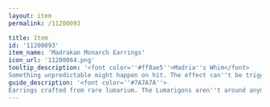 ```yaml
---
layout: item
permalink: /11200093

title: Item
id: '11200093'
item_name: 'Madrakan Monarch Earrings'
icon_url: '11200064.png'
tooltip_description: '<font color=''#ff8ae5''>Madria''s Whim</font>
Something unpredictable might happen on hit. The effect can''t be triggered in battlegrounds or arenas.'
guide_description: '<font color=''#7A7A7A''>
Earrings crafted from rare lumarium. The Lumarigons aren''t around anymore, so there''s no one to restore the metal to its golden sheen after Madria had them coated with black steel.</font>'
---
```

